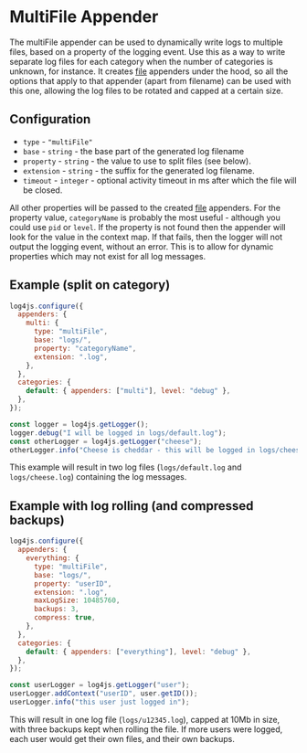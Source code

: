 # MultiFile Appender

The multiFile appender can be used to dynamically write logs to multiple files, based on a property of the logging event. Use this as a way to write separate log files for each category when the number of categories is unknown, for instance. It creates [file](file.md) appenders under the hood, so all the options that apply to that appender (apart from filename) can be used with this one, allowing the log files to be rotated and capped at a certain size.

## Configuration

- `type` - `"multiFile"`
- `base` - `string` - the base part of the generated log filename
- `property` - `string` - the value to use to split files (see below).
- `extension` - `string` - the suffix for the generated log filename.
- `timeout` - `integer` - optional activity timeout in ms after which the file will be closed.

All other properties will be passed to the created [file](file.md) appenders. For the property value, `categoryName` is probably the most useful - although you could use `pid` or `level`. If the property is not found then the appender will look for the value in the context map. If that fails, then the logger will not output the logging event, without an error. This is to allow for dynamic properties which may not exist for all log messages.

## Example (split on category)

```javascript
log4js.configure({
  appenders: {
    multi: {
      type: "multiFile",
      base: "logs/",
      property: "categoryName",
      extension: ".log",
    },
  },
  categories: {
    default: { appenders: ["multi"], level: "debug" },
  },
});

const logger = log4js.getLogger();
logger.debug("I will be logged in logs/default.log");
const otherLogger = log4js.getLogger("cheese");
otherLogger.info("Cheese is cheddar - this will be logged in logs/cheese.log");
```

This example will result in two log files (`logs/default.log` and `logs/cheese.log`) containing the log messages.

## Example with log rolling (and compressed backups)

```javascript
log4js.configure({
  appenders: {
    everything: {
      type: "multiFile",
      base: "logs/",
      property: "userID",
      extension: ".log",
      maxLogSize: 10485760,
      backups: 3,
      compress: true,
    },
  },
  categories: {
    default: { appenders: ["everything"], level: "debug" },
  },
});

const userLogger = log4js.getLogger("user");
userLogger.addContext("userID", user.getID());
userLogger.info("this user just logged in");
```

This will result in one log file (`logs/u12345.log`), capped at 10Mb in size, with three backups kept when rolling the file. If more users were logged, each user would get their own files, and their own backups.
